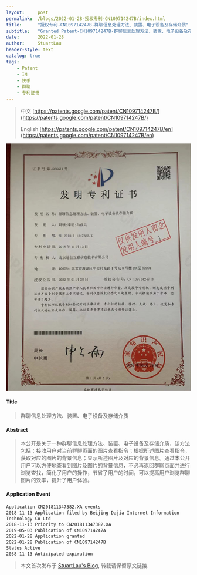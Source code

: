 ```yaml
---
layout:     post
permalink:  /blogs/2022-01-28-授权专利-CN109714247B/index.html
title:      "授权专利-CN109714247B-群聊信息处理方法、装置、电子设备及存储介质"
subtitle:   "Granted Patent-CN109714247B-群聊信息处理方法、装置、电子设备及存储介质"
date:       2022-01-28
author:     StuartLau
header-style: text
catalog: true
tags:
    - Patent
    - IM
    - 快手
    - 群聊
    - 专利证书
---
```

> 中文 [https://patents.google.com/patent/CN109714247B/](https://patents.google.com/patent/CN109714247B/)
>
> English [https://patents.google.com/patent/CN109714247B/en](https://patents.google.com/patent/CN109714247B/en)

![patent](/images/in-post/patent/CN109714247B.jpg)
#### Title
> 群聊信息处理方法、装置、电子设备及存储介质






#### Abstract
> 本公开是关于一种群聊信息处理方法、装置、电子设备及存储介质，该方法包括：接收用户对当前群聊页面的图片查看指令；根据所述图片查看指令，获取对应的图片的背景信息；显示所述图片及对应的背景信息。通过本公开用户可以方便地查看到图片及图片的背景信息，不必再返回群聊页面并进行浏览查找，简化了用户的操作，节省了用户的时间，可以提高用户浏览群聊图片的效率，提升了用户体验。






#### Application Event
```
Application CN201811347382.XA events 
2018-11-13 Application filed by Beijing Dajia Internet Information Technology Co Ltd
2018-11-13 Priority to CN201811347382.XA
2019-05-03 Publication of CN109714247A
2022-01-28 Application granted
2022-01-28 Publication of CN109714247B
Status Active
2038-11-13 Anticipated expiration
```
> 本文首次发布于 [StuartLau's Blog](https://stuartlau.github.io), 
转载请保留原文链接.
